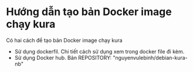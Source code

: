 # Hướng dẫn tạo bản Docker image chạy kura

Có hai cách để tạo bản Docker image chạy kura

- Sử dụng dockerfil. Chi tiết cách sử dụng xem trong docker file đi kèm.
- Sử dụng Docker hub. Bản REPOSITORY: "nguyenvulebinh/debian-kura-nb"
